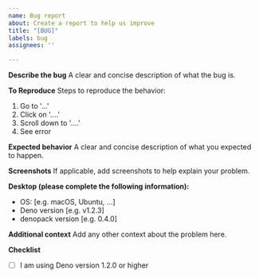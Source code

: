 ```yaml
---
name: Bug report
about: Create a report to help us improve
title: "[BUG]"
labels: bug
assignees: ''

---
```


**Describe the bug**
A clear and concise description of what the bug is.

**To Reproduce**
Steps to reproduce the behavior:
1. Go to '...'
2. Click on '....'
3. Scroll down to '....'
4. See error

**Expected behavior**
A clear and concise description of what you expected to happen.

**Screenshots**
If applicable, add screenshots to help explain your problem.

**Desktop (please complete the following information):**
 - OS: [e.g. macOS, Ubuntu, ...]
 - Deno version [e.g. v1.2.3]
 - denopack version [e.g. 0.4.0]

**Additional context**
Add any other context about the problem here.

**Checklist**
- [ ] I am using Deno version 1.2.0 or higher
